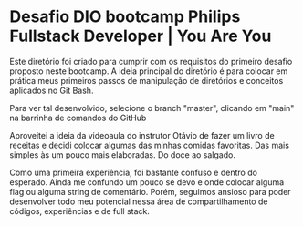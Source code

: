 # Desafio DIO bootcamp Philips Fullstack Developer | You Are You

Este diretório foi criado para cumprir com os requisitos do primeiro desafio proposto neste bootcamp.
A ideia principal do diretório é para colocar em prática meus primeiros passos de manipulação de diretórios e conceitos aplicados no Git Bash.

Para ver tal desenvolvido, selecione o branch "master", clicando em "main" na barrinha de comandos do GitHub

Aproveitei a ideia da videoaula do instrutor Otávio de fazer um livro de receitas e decidi colocar algumas das minhas comidas favoritas. Das mais simples às um pouco mais elaboradas. Do doce ao salgado.

Como uma primeira experiência, foi bastante confuso e dentro do esperado. Ainda me confundo um pouco se devo e onde colocar alguma flag ou alguma string de comentário.
Porém, seguimos ansioso para poder desenvolver todo meu potencial nessa área de compartilhamento de códigos, experiências e de full stack.
